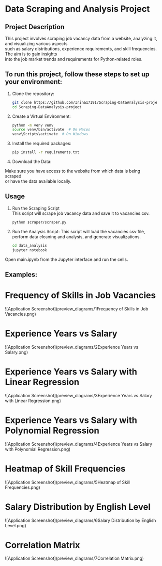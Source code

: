 # Data Scraping and Analysis Project  

## Project Description  

This project involves scraping job vacancy data from a website, analyzing it, and visualizing various aspects  
such as salary distributions, experience requirements, and skill frequencies. The aim is to gain insights  
into the job market trends and requirements for Python-related roles.  


## To run this project, follow these steps to set up your environment:  

1. Clone the repository:
   ```bash
   git clone https://github.com/Irina17191/Scraping-DataAnalysis-project/tree/develop  
   cd Scraping-DataAnalysis-project  
   ```

2. Create a Virtual Environment:
   ```bash
   python -m venv venv
   source venv/bin/activate  # On Macos
   venv\Scripts\activate  # On Windows
   ```

3. Install the required packages:
    ```bash
   pip install -r requirements.txt
   ```

4. Download the Data:

Make sure you have access to the website from which data is being scraped  
or have the data available locally.


## Usage


1. Run the Scraping Script   
This script will scrape job vacancy data and save it to vacancies.csv.  
    ```bash
   python scraper/scraper.py
   ```

2. Run the Analysis Script:
This script will load the vacancies.csv file, 
perform data cleaning and analysis, and generate visualizations.
    ```bash
   cd data_analysis
   jupyter notebook
   ```
Open main.ipynb from the Jupyter interface and run the cells.  



## Examples:  
# Frequency of Skills in Job Vacancies  

![Application Screenshot](preview_diagrams/1Frequency of Skills in Job Vacancies.png) 

# Experience Years vs Salary

![Application Screenshot](preview_diagrams/2Experience Years vs Salary.png)

# Experience Years vs Salary with Linear Regression

![Application Screenshot](preview_diagrams/3Experience Years vs Salary with Linear Regression.png)

# Experience Years vs Salary with Polynomial Regression

![Application Screenshot](preview_diagrams/4Experience Years vs Salary with Polynomial Regression.png)

# Heatmap of Skill Frequencies

![Application Screenshot](preview_diagrams/5Heatmap of Skill Frequencies.png)

# Salary Distribution by English Level

![Application Screenshot](preview_diagrams/6Salary Distribution by English Level.png)

# Correlation Matrix

![Application Screenshot](preview_diagrams/7Correlation Matrix.png)


